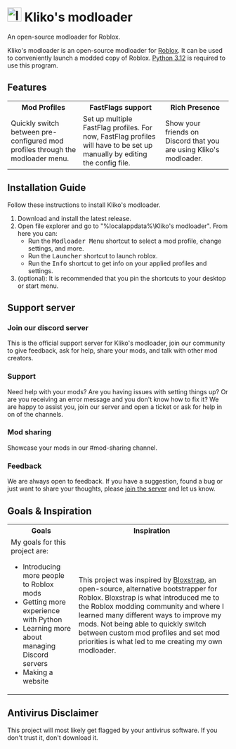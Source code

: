 <h1>
    <img src="GitHub Files/Images/logo.png" height="32" alt="logo"/>
    Kliko's modloader
</h1>

<!-- [![Downloads](https://img.shields.io/github/downloads/thekliko/klikos-modloader/latest/total?color=981bfe)](https://github.com/thekliko/klikos-modloader/releases) -->

An open-source modloader for Roblox.

Kliko's modloader is an open-source modloader for <a href="https://www.roblox.com">Roblox</a>. It can be used to conveniently launch a modded copy of Roblox. <a href="https://www.python.org">Python 3.12</a> is required to use this program.



<h2>Features</h2>

<table>
    <tr>
        <th>
            Mod Profiles
        </th>
        <th>
            FastFlags support
        </th>
        <th>
            Rich Presence
        </th>
    </tr>
    <tr>
        <td>
            Quickly switch between pre-configured mod profiles through the modloader menu.
        </td>
        <td>
            Set up multiple FastFlag profiles. For now, FastFlag profiles will have to be set up manually by editing the config file.
        </td>
        <td>
            Show your friends on Discord that you are using Kliko's modloader.
        </td>
    </tr>
</table>



<h2>Installation Guide</h2>

Follow these instructions to install Kliko's modloader.

<ol>
    <li>
        Download and install the latest release.
    </li>
    <li>
        Open file explorer and go to "%localappdata%\Kliko's modloader". From here you can:
        <ul>
            <li>
                Run the <kbd>Modloader Menu</kbd> shortcut to select a mod profile, change settings, and more.
            </li>
            <li>
                Run the <kbd>Launcher</kbd> shortcut to launch roblox.
            </li>
            <li>
                Run the <kbd>Info</kbd> shortcut to get info on your applied profiles and settings.
            </li>
        </ul>
    </li>
    <li>
        (optional):
        It is recommended that you pin the shortcuts to your desktop or start menu.
    </li>
</ol>



<h2>Support server</h2>

<h3>Join our discord server</h3>

This is the official support server for Kliko's modloader, join our community to give feedback, ask for help, share your mods, and talk with other mod creators.

<h3>Support</h3>

Need help with your mods? Are you having issues with setting things up? Or are you receiving an error message and you don't know how to fix it? We are happy to assist you, join our server and open a ticket or ask for help in on of the channels.

<h3>Mod sharing</h3>

Showcase your mods in our #mod-sharing channel.

<h3>Feedback</h3>

We are always open to feedback. If you have a suggestion, found a bug or just want to share your thoughts, please <a href='https://discord.gg/nEjUwdSP9P'>join the server</a> and let us know.



<h2>Goals & Inspiration</h2>

<table>
    <tr>
        <th>
            Goals
        </th>
        <th>
            Inspiration
        </th>
    </tr>
    <tr>
        <td>
            My goals for this project are:
            <ul>
                <li>
                    Introducing more people to Roblox mods
                </li>
                <li>
                    Getting more experience with Python
                </li>
                <li>
                    Learning more about managing Discord servers
                </li>
                <li>
                    Making a website
                </li>
            </ul>
        </td>
        <td>
            This project was inspired by <a href='https://github.com/pizzaboxer/bloxstrap'>Bloxstrap</a>, an open-source, alternative bootstrapper for Roblox. Bloxstrap is what introduced me to the Roblox modding community and where I learned many different ways to improve my mods. Not being able to quickly switch between custom mod profiles and set mod priorities is what led to me creating my own modloader.
        </td>
    </tr>
</table>



<h2>Antivirus Disclaimer</h2>
This project will most likely get flagged by your antivirus software. If you don't trust it, don't download it.